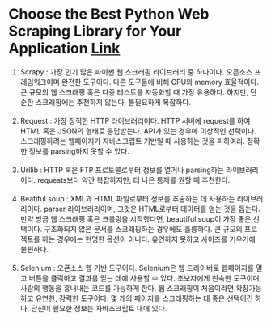 # Choose the Best Python Web Scraping Library for Your Application [Link](https://towardsdatascience.com/choose-the-best-python-web-scraping-library-for-your-application-91a68bc81c4f)
<ol>
<li>Scrapy : 가장 인기 많은 파이썬 웹 스크래핑 라이브러리 중 하나이다. 오픈소스 프레임워크이며 완전한 도구이다. 다른 도구들에 비해 CPU와 memory 효율적이다. 큰 규모의 웹 스크래핑 혹은 다중 테스트를 자동화할 때 가장 유용하다. 하지만, 단순한 스크래핑에는 추천하지 않는다. 불필요하게 복잡하다.</li><br>
<li>Request : 가장 정직한 HTTP 라이브러리이다. HTTP 서버에 request를 하여 HTML 혹은 JSON의 형태로 응답받는다. API가 있는 경우에 이상적인 선택이다. 스크래핑하려는 웹페이지가 자바스크립트 기반일 때 사용하는 것을 피하여라. 정확한 정보를 parsing하지 못할 수 있다.</li><br>
<li>Urllib : HTTP 혹은 FTP 프로토콜로부터 정보를 열거나 parsing하는 라이브러리이다. requests보다 약간 복잡하지만, 더 나은 통제를 원할 때 추천한다.</li><br>
<li>Beatiful soup : XML과 HTML 파일로부터 정보를 추출하는 데 사용하는 라이브러리이다. parser 라이브러리이며, 그것은 HTML로부터 데이터를 얻는 것을 돕는다. 만약 방금 웹 스크래핑 혹은 크롤링을 시작했다면, beautiful soup이 가장 좋은 선택이다. 구조화되지 않은 문서를 스크래핑하는 경우에도 훌륭하다. 큰 규모의 프로젝트를 하는 경우에는 현명한 옵션이 아니다. 유연하지 못하고 사이즈를 키우기에 불편하다.</li><br>
<li>Selenium : 오픈소스 웹 기반 도구이다. Selenium은 웹 드라이버로 웹페이지를 열고 버튼을 클릭하고 결과를 얻는 데에 사용할 수 있다. 초보자에게 친숙한 도구이며, 사람의 행동을 흉내내는 코드를 가능하게 한다. 웹 스크래핑이 처음이라면 확장가능하고 유연한, 강력한 도구이다. 몇 개의 페이지를 스크래핑하는 데 좋은 선택이긴 하나, 당신이 필요한 정보는 자바스크립트 내에 있다.</li>
